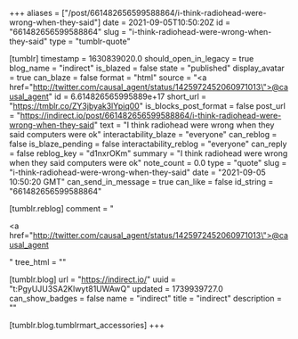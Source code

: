 +++
aliases = ["/post/661482656599588864/i-think-radiohead-were-wrong-when-they-said"]
date = 2021-09-05T10:50:20Z
id = "661482656599588864"
slug = "i-think-radiohead-were-wrong-when-they-said"
type = "tumblr-quote"

[tumblr]
timestamp = 1630839020.0
should_open_in_legacy = true
blog_name = "indirect"
is_blazed = false
state = "published"
display_avatar = true
can_blaze = false
format = "html"
source = "<a href=\"http://twitter.com/causal_agent/status/1425972452060971013\">@causal_agent</a>"
id = 6.614826565995889e+17
short_url = "https://tmblr.co/ZY3jbyak3lYpiq00"
is_blocks_post_format = false
post_url = "https://indirect.io/post/661482656599588864/i-think-radiohead-were-wrong-when-they-said"
text = "I think radiohead were wrong when they said computers were ok"
interactability_blaze = "everyone"
can_reblog = false
is_blaze_pending = false
interactability_reblog = "everyone"
can_reply = false
reblog_key = "d1nxrOKm"
summary = "I think radiohead were wrong when they said computers were ok"
note_count = 0.0
type = "quote"
slug = "i-think-radiohead-were-wrong-when-they-said"
date = "2021-09-05 10:50:20 GMT"
can_send_in_message = true
can_like = false
id_string = "661482656599588864"

[tumblr.reblog]
comment = "<p><a href=\"http://twitter.com/causal_agent/status/1425972452060971013\">@causal_agent</a></p>"
tree_html = ""

[tumblr.blog]
url = "https://indirect.io/"
uuid = "t:PgyUJU3SA2Klwyt81UWAwQ"
updated = 1739939727.0
can_show_badges = false
name = "indirect"
title = "indirect"
description = ""

[tumblr.blog.tumblrmart_accessories]
+++
